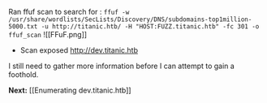 Ran ffuf scan to search for :
`ffuf -w /usr/share/wordlists/SecLists/Discovery/DNS/subdomains-top1million-5000.txt -u http://titanic.htb/ -H "HOST:FUZZ.titanic.htb" -fc 301 -o ffuf_scan`
![[FFuF.png]]
- Scan exposed http://dev.titanic.htb

I still need to gather more information before I can attempt to gain a foothold.

**Next:** [[Enumerating dev.titanic.htb]]